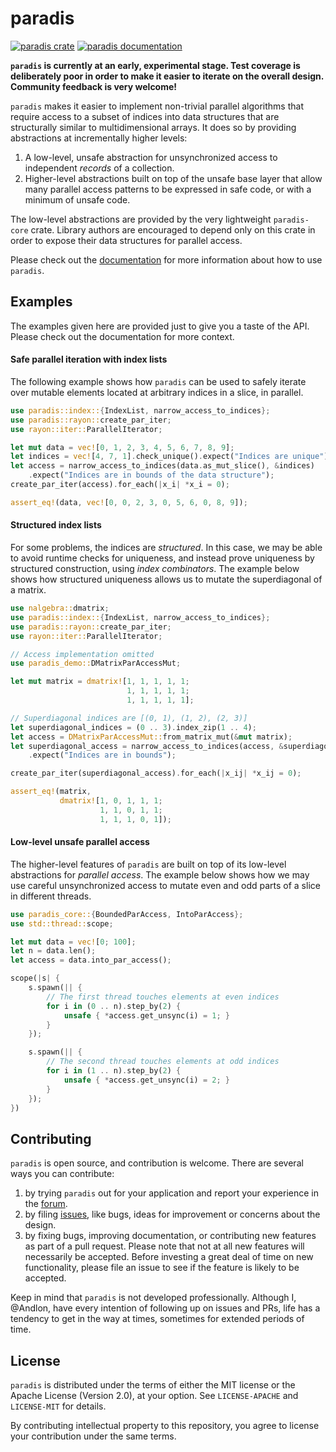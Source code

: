 # paradis

[![paradis crate](https://img.shields.io/crates/v/paradis.svg)](https://crates.io/crates/paradis)
[![paradis documentation](https://docs.rs/paradis/badge.svg)](https://docs.rs/paradis)

**`paradis` is currently at an early, experimental stage.
  Test coverage is deliberately poor in order to make it easier to iterate on the
  overall design. Community feedback is very welcome!**

`paradis` makes it easier to implement non-trivial parallel algorithms that require
access to a subset of indices into data structures that are structurally similar
to multidimensional arrays. It does so by providing abstractions at incrementally higher levels:

1. A low-level, unsafe abstraction for unsynchronized access to independent
   *records* of a collection.
2. Higher-level abstractions built on top of the unsafe base layer that allow many
   parallel access patterns to be expressed in safe code, or with a minimum of unsafe code.

The low-level abstractions are provided by the very lightweight `paradis-core` crate.
Library authors are encouraged to depend only on this crate in order to expose their
data structures for parallel access.

Please check out the [documentation](https://docs.rs/paradis) for more information
about how to use `paradis`.

## Examples

The examples given here are provided just to give you a taste of
the API. Please check out the documentation for more context.

#### Safe parallel iteration with index lists

The following example shows how `paradis` can be used to safely iterate
over mutable elements located at arbitrary indices in a slice, in parallel. 

```rust
use paradis::index::{IndexList, narrow_access_to_indices};
use paradis::rayon::create_par_iter;
use rayon::iter::ParallelIterator;

let mut data = vec![0, 1, 2, 3, 4, 5, 6, 7, 8, 9];
let indices = vec![4, 7, 1].check_unique().expect("Indices are unique");
let access = narrow_access_to_indices(data.as_mut_slice(), &indices)
    .expect("Indices are in bounds of the data structure");
create_par_iter(access).for_each(|x_i| *x_i = 0);

assert_eq!(data, vec![0, 0, 2, 3, 0, 5, 6, 0, 8, 9]);
```

#### Structured index lists

For some problems, the indices are *structured*. In this case, we may be able to
avoid runtime checks for uniqueness, and instead prove uniqueness by structured
construction, using *index combinators*. The example below shows how structured
uniqueness allows us to mutate the superdiagonal of a matrix.

```rust
use nalgebra::dmatrix;
use paradis::index::{IndexList, narrow_access_to_indices};
use paradis::rayon::create_par_iter;
use rayon::iter::ParallelIterator;

// Access implementation omitted
use paradis_demo::DMatrixParAccessMut;

let mut matrix = dmatrix![1, 1, 1, 1, 1;
                          1, 1, 1, 1, 1;
                          1, 1, 1, 1, 1];

// Superdiagonal indices are [(0, 1), (1, 2), (2, 3)]
let superdiagonal_indices = (0 .. 3).index_zip(1 .. 4);
let access = DMatrixParAccessMut::from_matrix_mut(&mut matrix);
let superdiagonal_access = narrow_access_to_indices(access, &superdiagonal_indices)
    .expect("Indices are in bounds");

create_par_iter(superdiagonal_access).for_each(|x_ij| *x_ij = 0);

assert_eq!(matrix,
           dmatrix![1, 0, 1, 1, 1;
                    1, 1, 0, 1, 1;
                    1, 1, 1, 0, 1]);
```

#### Low-level unsafe parallel access

The higher-level features of `paradis` are built on top of its low-level abstractions for *parallel access*.
The example below shows how we may use careful unsynchronized access to
mutate even and odd parts of a slice in different threads.

```rust
use paradis_core::{BoundedParAccess, IntoParAccess};
use std::thread::scope;

let mut data = vec![0; 100];
let n = data.len();
let access = data.into_par_access();

scope(|s| {
    s.spawn(|| {
        // The first thread touches elements at even indices
        for i in (0 .. n).step_by(2) {
            unsafe { *access.get_unsync(i) = 1; }
        }
    });

    s.spawn(|| {
        // The second thread touches elements at odd indices
        for i in (1 .. n).step_by(2) {
            unsafe { *access.get_unsync(i) = 2; }
        }
    });
})
```

## Contributing

`paradis` is open source, and contribution is welcome. There are several ways you can contribute:

1. by trying `paradis` out for your application and report 
   your experience in the [forum](https://github.com/Andlon/paradis/discussions).
2. by filing [issues](https://github.com/Andlon/paradis/issues), like bugs, ideas for improvement or concerns about the design.
3. by fixing bugs, improving documentation, or contributing new features as part of a pull request.
   Please note that not at all new features will necessarily be accepted.
   Before investing a great deal of time on new functionality, please file an issue
   to see if the feature is likely to be accepted.

Keep in mind that `paradis` is not developed professionally.
Although I, @Andlon, have every intention of following up on issues and PRs, life has a tendency
to get in the way at times, sometimes for extended periods of time.

## License

`paradis` is distributed under the terms of either the MIT license or the Apache License (Version 2.0), at your option.
See `LICENSE-APACHE` and `LICENSE-MIT` for details.

By contributing intellectual property to this repository, you agree to license your contribution
under the same terms.




   